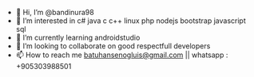 - 👋 Hi, I’m @bandinura98
- 👀 I’m interested in c# java c c++ linux php nodejs bootstrap javascript sql
- 🌱 I’m currently learning androidstudio
- 💞️ I’m looking to collaborate on good respectfull developers
- 📫 How to reach me batuhansenogluis@gmail.com || whatsapp : +905303988501

<!---
bandinura98/bandinura98 is a ✨ special ✨ repository because its `README.md` (this file) appears on your GitHub profile.
You can click the Preview link to take a look at your changes.
--->
